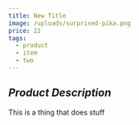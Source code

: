 ```yaml
---
title: New Title
image: /uploads/surprised-pika.png
price: 22
tags:
  - product
  - item
  - two
---
```

## _Product Description_

This is a thing that does stuff
